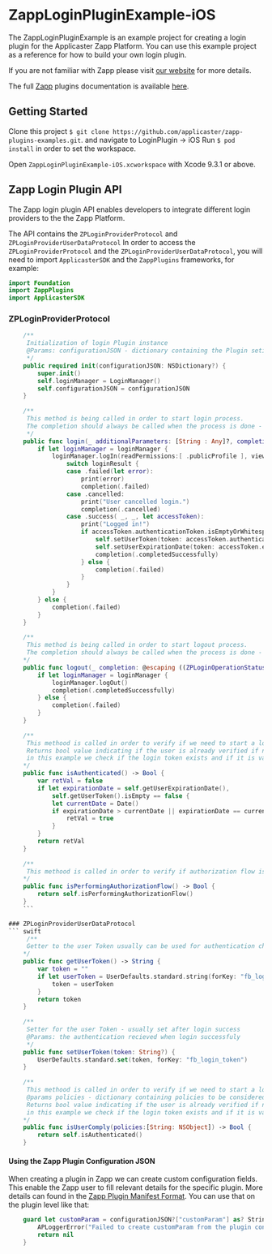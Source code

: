 # ZappLoginPluginExample-iOS

The ZappLoginPluginExample is an example project for creating a login plugin for the Applicaster Zapp Platform. You can use this example project as a reference for how to build your own login plugin.

If you are not familiar with Zapp please visit [our website](http://applicaster.com/?page=product) for more details.

The full [Zapp](http://zapp.applicaster.com) plugins documentation is available [here](http://zapp-tech-book.herokuapp.com).

## Getting Started
Clone this project `$ git clone https://github.com/applicaster/zapp-plugins-examples.git`.
and navigate to LoginPlugin -> iOS
Run `$ pod install` in order to set the workspace.

Open `ZappLoginPluginExample-iOS.xcworkspace` with Xcode 9.3.1 or above.

## Zapp Login Plugin API
The Zapp login plugin API enables developers to integrate different login providers to the the Zapp Platform.

The API contains the `ZPLoginProviderProtocol` and `ZPLoginProviderUserDataProtocol`
In order to access the `ZPLoginProviderProtocol` and the `ZPLoginProviderUserDataProtocol`, you will need to import `ApplicasterSDK` and the `ZappPlugins` frameworks, for example:
``` swift
import Foundation
import ZappPlugins
import ApplicasterSDK
```

### ZPLoginProviderProtocol
``` swift
    /**
     Initialization of login Plugin instance
     @Params: configurationJSON - dictionary containing the Plugin setitngs as defined in the plugin manifest
     */
    public required init(configurationJSON: NSDictionary?) {
        super.init()
        self.loginManager = LoginManager()
        self.configurationJSON = configurationJSON
    }
    
    /**
     This method is being called in order to start login process.
     The completion should always be called when the process is done - no matter what is the result.
     */
    public func login(_ additionalParameters: [String : Any]?, completion: @escaping ((ZPLoginOperationStatus) -> Void)) {
        if let loginManager = loginManager {
            loginManager.logIn(readPermissions:[ .publicProfile ], viewController: nil) { loginResult in
                switch loginResult {
                case .failed(let error):
                    print(error)
                    completion(.failed)
                case .cancelled:
                    print("User cancelled login.")
                    completion(.cancelled)
                case .success( _, _, let accessToken):
                    print("Logged in!")
                    if accessToken.authenticationToken.isEmptyOrWhitespace() == false {
                        self.setUserToken(token: accessToken.authenticationToken)
                        self.setUserExpirationDate(token: accessToken.expirationDate)
                        completion(.completedSuccessfully)
                    } else {
                        completion(.failed)
                    }
                }
            }
        } else {
            completion(.failed)
        }
    }
    
    /**
     This method is being called in order to start logout process.
     The completion should always be called when the process is done - no matter what is the result.
    */
    public func logout(_ completion: @escaping ((ZPLoginOperationStatus) -> Void)) {
        if let loginManager = loginManager {
            loginManager.logOut()
            completion(.completedSuccessfully)
        } else {
            completion(.failed)
        }
    }
    
    /**
     This methood is called in order to verify if we need to start a login flow
     Returns bool value indicating if the user is already verified if not  we start the login proccess
     in this example we check if the login token exists and if it is valid
    */
    public func isAuthenticated() -> Bool {
        var retVal = false
        if let expirationDate = self.getUserExpirationDate(),
            self.getUserToken().isEmpty == false {
            let currentDate = Date()
            if expirationDate > currentDate || expirationDate == currentDate {
                retVal = true
            }
        }
        return retVal
    }
    
	/**
     This methood is called in order to verify if authorization flow is in process
    */
    public func isPerformingAuthorizationFlow() -> Bool {
        return self.isPerformingAuthorizationFlow()
    }
    ```

### ZPLoginProviderUserDataProtocol
``` swift  
     /**
     Getter to the user Token usually can be used for authentication check
    */
    public func getUserToken() -> String {
        var token = ""
        if let userToken = UserDefaults.standard.string(forKey: "fb_login_token") {
            token = userToken
        }
        return token
    }
    
    /**
     Setter for the user Token - usually set after login success
     @Params: the authentication recieved when login successfuly
     */
    public func setUserToken(token: String?) {
        UserDefaults.standard.set(token, forKey: "fb_login_token")
    }
    
    /**
     This methood is called in order to verify if we need to start a login flow with respect to the policies dictionary
     @params policies - dictionary containing policies to be considered when returning the result 
     Returns bool value indicating if the user is already verified if not  we start the login proccess
     in this example we check if the login token exists and if it is valid
    */
    public func isUserComply(policies:[String: NSObject]) -> Bool {
        return self.isAuthenticated()
    }
```

#### Using the Zapp Plugin Configuration JSON
When creating a plugin in Zapp we can create custom configuration fields. This enable the Zapp user to fill relevant details for the specific plugin. More details can found in the [Zapp Plugin Manifest Format](http://zapp-tech-book.herokuapp.com/zappifest/plugins-manifest-format.html).
You can use that on the plugin level like that:
``` swift
    guard let customParam = configurationJSON?["customParam"] as? String else {
        APLoggerError("Failed to create customParam from the plugin configuration JSON.")
        return nil
    }
```
